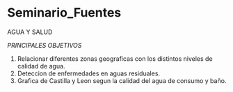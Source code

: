 # Seminario_Fuentes
AGUA Y SALUD

*PRINCIPALES OBJETIVOS*

  1. Relacionar diferentes zonas geograficas con los distintos niveles de calidad de agua.
  2. Deteccion de enfermedades en aguas residuales.
  3. Grafica de Castilla y Leon segun la calidad del agua de consumo y baño.
